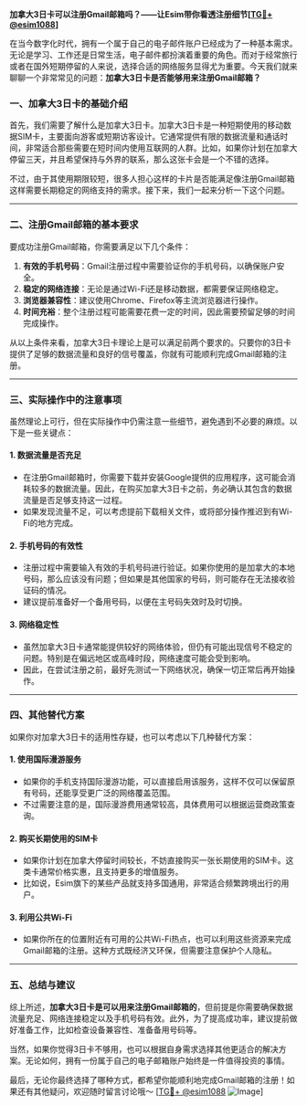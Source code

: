 **加拿大3日卡可以注册Gmail邮箱吗？——让Esim带你看透注册细节[[TG💪+ @esim1088](https://t.me/s/esim1088)]**

在当今数字化时代，拥有一个属于自己的电子邮件账户已经成为了一种基本需求。无论是学习、工作还是日常生活，电子邮件都扮演着重要的角色。而对于经常旅行或者在国外短期停留的人来说，选择合适的网络服务显得尤为重要。今天我们就来聊聊一个非常常见的问题：**加拿大3日卡是否能够用来注册Gmail邮箱？**

### **一、加拿大3日卡的基础介绍**

首先，我们需要了解什么是加拿大3日卡。加拿大3日卡是一种短期使用的移动数据SIM卡，主要面向游客或短期访客设计。它通常提供有限的数据流量和通话时间，非常适合那些需要在短时间内使用互联网的人群。比如，如果你计划在加拿大停留三天，并且希望保持与外界的联系，那么这张卡会是一个不错的选择。

不过，由于其使用期限较短，很多人担心这样的卡片是否能满足像注册Gmail邮箱这样需要长期稳定的网络支持的需求。接下来，我们一起来分析一下这个问题。

---

### **二、注册Gmail邮箱的基本要求**

要成功注册Gmail邮箱，你需要满足以下几个条件：

1. **有效的手机号码**：Gmail注册过程中需要验证你的手机号码，以确保账户安全。
2. **稳定的网络连接**：无论是通过Wi-Fi还是移动数据，都需要保证网络稳定。
3. **浏览器兼容性**：建议使用Chrome、Firefox等主流浏览器进行操作。
4. **时间充裕**：整个注册过程可能需要花费一定的时间，因此需要预留足够的时间完成操作。

从以上条件来看，加拿大3日卡理论上是可以满足前两个要求的。只要你的3日卡提供了足够的数据流量和良好的信号覆盖，你就有可能顺利完成Gmail邮箱的注册。

---

### **三、实际操作中的注意事项**

虽然理论上可行，但在实际操作中仍需注意一些细节，避免遇到不必要的麻烦。以下是一些关键点：

#### **1. 数据流量是否充足**
   - 在注册Gmail邮箱时，你需要下载并安装Google提供的应用程序，这可能会消耗较多的数据流量。因此，在购买加拿大3日卡之前，务必确认其包含的数据流量是否足够支持这一过程。
   - 如果发现流量不足，可以考虑提前下载相关文件，或将部分操作推迟到有Wi-Fi的地方完成。

#### **2. 手机号码的有效性**
   - 注册过程中需要输入有效的手机号码进行验证。如果你使用的是加拿大的本地号码，那么应该没有问题；但如果是其他国家的号码，则可能存在无法接收验证码的情况。
   - 建议提前准备好一个备用号码，以便在主号码失效时及时切换。

#### **3. 网络稳定性**
   - 虽然加拿大3日卡通常能提供较好的网络体验，但仍有可能出现信号不稳定的问题。特别是在偏远地区或高峰时段，网络速度可能会受到影响。
   - 因此，在尝试注册之前，最好先测试一下网络状况，确保一切正常后再开始操作。

---

### **四、其他替代方案**

如果你对加拿大3日卡的适用性存疑，也可以考虑以下几种替代方案：

#### **1. 使用国际漫游服务**
   - 如果你的手机支持国际漫游功能，可以直接启用该服务，这样不仅可以保留原有号码，还能享受更广泛的网络覆盖范围。
   - 不过需要注意的是，国际漫游费用通常较高，具体费用可以根据运营商政策查询。

#### **2. 购买长期使用的SIM卡**
   - 如果你计划在加拿大停留时间较长，不妨直接购买一张长期使用的SIM卡。这类卡通常价格实惠，且支持更多的增值服务。
   - 比如说，Esim旗下的某些产品就支持多国通用，非常适合频繁跨境出行的用户。

#### **3. 利用公共Wi-Fi**
   - 如果你所在的位置附近有可用的公共Wi-Fi热点，也可以利用这些资源来完成Gmail邮箱的注册。这种方式既经济又环保，但需要注意保护个人隐私。

---

### **五、总结与建议**

综上所述，**加拿大3日卡是可以用来注册Gmail邮箱的**，但前提是你需要确保数据流量充足、网络连接稳定以及手机号码有效。此外，为了提高成功率，建议提前做好准备工作，比如检查设备兼容性、准备备用号码等。

当然，如果你觉得3日卡不够用，也可以根据自身需求选择其他更适合的解决方案。无论如何，拥有一份属于自己的电子邮箱账户始终是一件值得投资的事情。

最后，无论你最终选择了哪种方式，都希望你能顺利地完成Gmail邮箱的注册！如果还有其他疑问，欢迎随时留言讨论哦～ [[TG💪+ @esim1088](https://t.me/s/esim1088) ![Image](https://i.postimg.cc/4NQfJmqS/Snipaste-2025-05-13-00-14-12.png)]